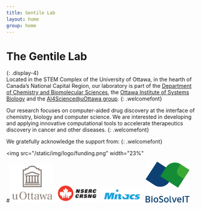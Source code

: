 ```yaml
---
title: Gentile Lab
layout: home
group: home
---
```


# The Gentile Lab
{: .display-4}
<br>
Located in the STEM Complex of the University of Ottawa, in the hearth of Canada’s National Capital Region, our laboratory is part of the [Department of Chemistry and Biomolecular Sciences](https://www.uottawa.ca/faculty-science/chemistry-biomolecular-sciences), the [Ottawa Institute of Systems Biology](https://www.uottawa.ca/research-innovation/ottawa-institute-systems-biology) and the [AI4Science@uOttawa group](https://ai4science.uottawa.ca).
{: .welcomefont}

Our research focuses on computer-aided drug discovery at the interface of chemistry, biology and computer science. We are interested in developing and applying innovative computational tools to accelerate therapeutics discovery in cancer and other diseases. 
{: .welcomefont}

We gratefully acknowledge the support from:
{: .welcomefont}

<img src="/static/img/logo/funding.png" width="23%"

#<img src="/static/img/logo/uOttawa_VER_COLOUR_2021.png" width="23%"> <img src="/static/img/logo/nserc.svg" width="23%">  <img src="/static/img/logo/mitacs.jpg" width="23%"> <img src="/static/img/logo/biosolveit.jpg" width="23%">
